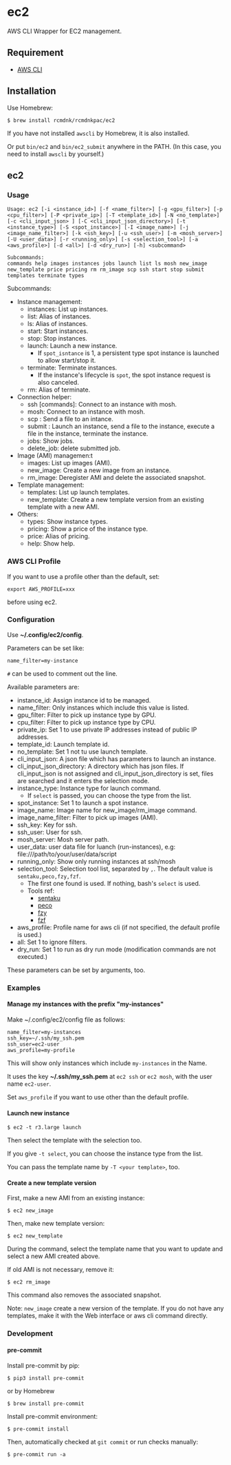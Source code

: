 # ec2

AWS CLI Wrapper for EC2 management.

## Requirement

- [AWS CLI](https://aws.amazon.com/cli/)

## Installation

Use Homebrew:

```
$ brew install rcmdnk/rcmdnkpac/ec2
```

If you have not installed `awscli` by Homebrew, it is also installed.

Or put `bin/ec2` and `bin/ec2_submit` anywhere in the PATH.
(In this case, you need to install `awscli` by yourself.)

## ec2

### Usage

```
Usage: ec2 [-i <instance_id>] [-f <name_filter>] [-g <gpu_filter>] [-p <cpu_filter>] [-P <private_ip>] [-T <template_id>] [-N <no_template>] [-c <cli_input_json> ] [-C <cli_input_json_directory>] [-t <instance_type>] [-S <spot_instance>] [-I <image_name>] [-j <image_name_filter>] [-k <ssh_key>] [-u <ssh_user>] [-m <mosh_server>] [-U <user_data>] [-r <running_only>] [-s <selection_tool>] [-a <aws_profile>] [-d <all>] [-d <dry_run>] [-h] <subcommand>

Subcommands:
commands help images instances jobs launch list ls mosh new_image new_template price pricing rm rm_image scp ssh start stop submit templates terminate types
```

Subcommands:

- Instance management:
  - instances: List up instances.
  - list: Alias of instances.
  - ls: Alias of instances.
  - start: Start instances.
  - stop: Stop instances.
  - launch: Launch a new instance.
    - If `spot_isntance` is 1, a persistent type spot instance is launched to allow start/stop it.
  - terminate: Terminate instances.
    - If the instance's lifecycle is `spot`, the spot instance request is also canceled.
  - rm: Alias of terminate.
- Connection helper:
  - ssh \[commands\]: Connect to an instance with mosh.
  - mosh: Connect to an instance with mosh.
  - scp <file>: Send a file to an intance.
  - submit <file>: Launch an instance, send a file to the instance, execute a file in the instance, terminate the instance.
  - jobs: Show jobs.
  - delete_job: delete submitted job.
- Image (AMI) managemen:t
  - images: List up images (AMI).
  - new_image: Create a new image from an instance.
  - rm_image: Deregister AMI and delete the associated snapshot.
- Template management:
  - templates: List up launch templates.
  - new_template: Create a new template version from an existing template with a new AMI.
- Others:
  - types: Show instance types.
  - pricing: Show a price of the instance type.
  - price: Alias of pricing.
  - help: Show help.

### AWS CLI Profile

If you want to use a profile other than the default,
set:

```
export AWS_PROFILE=xxx
```

before using ec2.

### Configuration

Use **~/.config/ec2/config**.

Parameters can be set like:

```
name_filter=my-instance
```

`#` can be used to comment out the line.

Available parameters are:

- instance_id: Assign instance id to be managed.
- name_filter: Only instances which include this value is listed.
- gpu_filter: Filter to pick up instance type by GPU.
- cpu_filter: Filter to pick up instance type by CPU.
- private_ip: Set 1 to use private IP addresses instead of public IP addresses.
- template_id: Launch template id.
- no_template: Set 1 not tu use launch template.
- cli_input_json: A json file which has parameters to launch an instance.
- cli_input_json_directory: A directory which has json files. If cli_input_json is not assigned and cli_input_json_directory is set, files are searched and it enters the selection mode.
- instance_type: Instance type for launch command.
  - If `select` is passed, you can choose the type from the list.
- spot_instance: Set 1 to launch a spot instance.
- image_name: Image name for new_image/rm_image command.
- image_name_filter: Filter to pick up images (AMI).
- ssh_key: Key for ssh.
- ssh_user: User for ssh.
- mosh_server: Mosh server path.
- user_data: user data file for luanch (run-instances), e.g: file:///path/to/your/user/data/script
- running_only: Show only running instances at ssh/mosh
- selection_tool: Selection tool list, separated by `,`. The default value is `sentaku,peco,fzy,fzf`.
  - The first one found is used. If nothing, bash's `select` is used.
  - Tools ref:
    - [sentaku](https://github.com/rcmdnk/sentaku/)
    - [peco](https://github.com/peco/peco)
    - [fzy](https://github.com/jhawthorn/fzy)
    - [fzf](https://github.com/junegunn/fzf)
- aws_profile: Profile name for aws cli (if not specified, the default profile is used.)
- all: Set 1 to ignore filters.
- dry_run: Set 1 to run as dry run mode (modification commands are not executed.)

These parameters can be set by arguments, too.

### Examples

#### Manage my instances with the prefix "my-instances"

Make ~/.config/ec2/config file as follows:

```
name_filter=my-instances
ssh_key=~/.ssh/my_ssh.pem
ssh_user=ec2-user
aws_profile=my-profile
```

This will show only instances which include `my-instances` in the Name.

It uses the key **~/.ssh/my_ssh.pem** at `ec2 ssh` or `ec2 mosh`, with the user name `ec2-user`.

Set `aws_profile` if you want to use other than the default profile.

#### Launch new instance

```
$ ec2 -t r3.large launch
```

Then select the template with the selection too.

If you give `-t select`, you can choose the instance type from the list.

You can pass the template name by `-T <your template>`, too.

#### Create a new template version

First, make a new AMI from an existing instance:

```
$ ec2 new_image
```

Then, make new template version:

```
$ ec2 new_template
```

During the command, select the template name that you want to update
and select a new AMI created above.

If old AMI is not necessary, remove it:

```
$ ec2 rm_image
```

This command also removes the associated snapshot.

Note: `new_image` create a new version of the template. If you do not have any templates,
make it with the Web interface or aws cli command directly.

### Development

#### pre-commit

Install pre-commit by pip:

```
$ pip3 install pre-commit
```

or by Homebrew

```
$ brew install pre-commit
```

Install pre-commit environment:

```
$ pre-commit install
```

Then, automatically checked at `git commit` or run checks manually:

```
$ pre-commit run -a
```
